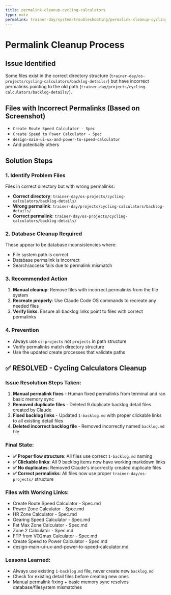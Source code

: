 ```yaml
---
title: permalink-cleanup-cycling-calculators
type: note
permalink: trainer-day/system/troubleshooting/permalink-cleanup-cycling-calculators
---
```


# Permalink Cleanup Process

## Issue Identified
Some files exist in the correct directory structure (`trainer-day/os-projects/cycling-calculators/backlog-details/`) but have incorrect permalinks pointing to the old path (`trainer-day/projects/cycling-calculators/backlog-details/`).

## Files with Incorrect Permalinks (Based on Screenshot)
- `Create Route Speed Calculator - Spec`
- `Create Speed to Power Calculator - Spec` 
- `design-main-ui-ux-and-power-to-speed-calculator`
- And potentially others

## Solution Steps

### 1. Identify Problem Files
Files in correct directory but with wrong permalinks:
- **Correct directory**: `trainer-day/os-projects/cycling-calculators/backlog-details/`
- **Wrong permalink**: `trainer-day/projects/cycling-calculators/backlog-details/`
- **Correct permalink**: `trainer-day/os-projects/cycling-calculators/backlog-details/`

### 2. Database Cleanup Required
These appear to be database inconsistencies where:
- File system path is correct
- Database permalink is incorrect
- Search/access fails due to permalink mismatch

### 3. Recommended Action
1. **Manual cleanup**: Remove files with incorrect permalinks from the file system
2. **Recreate properly**: Use Claude Code OS commands to recreate any needed files
3. **Verify links**: Ensure all backlog links point to files with correct permalinks

### 4. Prevention
- Always use `os-projects` not `projects` in path structure
- Verify permalinks match directory structure
- Use the updated create processes that validate paths

## ✅ RESOLVED - Cycling Calculators Cleanup

### Issue Resolution Steps Taken:
1. **Manual permalink fixes** - Human fixed permalinks from terminal and ran basic memory sync
2. **Removed duplicate files** - Deleted 9 duplicate backlog detail files created by Claude
3. **Fixed backlog links** - Updated `1-backlog.md` with proper clickable links to all existing detail files
4. **Deleted incorrect backlog file** - Removed incorrectly named `backlog.md` file

### Final State:
- **✅ Proper flow structure**: All files use correct `1-backlog.md` naming
- **✅ Clickable links**: All 9 backlog items now have working markdown links
- **✅ No duplicates**: Removed Claude's incorrectly created duplicate files
- **✅ Correct permalinks**: All files now use proper `trainer-day/os-projects/` structure

### Files with Working Links:
- Create Route Speed Calculator - Spec.md
- Power Zone Calculator - Spec.md  
- HR Zone Calculator - Spec.md
- Gearing Speed Calculator - Spec.md
- Fat Max Zone Calculator - Spec.md
- Zone 2 Calculator - Spec.md
- FTP from VO2max Calculator - Spec.md
- Create Speed to Power Calculator - Spec.md
- design-main-ui-ux-and-power-to-speed-calculator.md

### Lessons Learned:
- Always use existing `1-backlog.md` file, never create new `backlog.md`
- Check for existing detail files before creating new ones
- Manual permalink fixing + basic memory sync resolves database/filesystem mismatches